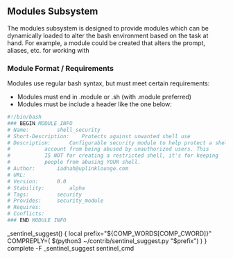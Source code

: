 ## Modules Subsystem
The modules subsystem is designed to provide modules which can be dynamically loaded
to alter the bash environment based on the task at hand. For example, a module could
be created that alters the prompt, aliases, etc. for working with 


### Module Format / Requirements
Modules use regular bash syntax, but must meet certain requirements:
 
 * Modules must end in .module or .sh (with .module preferred)
 * Modules must be include a header like the one below:

```sh
#!/bin/bash
### BEGIN MODULE INFO
# Name:			shell_security
# Short-Description:	Protects against unwanted shell use
# Description:		Configurable security module to help protect a shell
#			account from being abused by unauthorized users. This
#			IS NOT for creating a restricted shell, it's for keeping
#			people from abusing YOUR shell.
# Author:		iadnah@uplinklounge.com
# URL:
# Version:		0.0
# Stability:		alpha
# Tags:			security
# Provides:		security_module
# Requires:
# Conflicts:
### END MODULE INFO
```

_sentinel_suggest() {
  local prefix="${COMP_WORDS[COMP_CWORD]}"
  COMPREPLY=( $(python3 ~/contrib/sentinel_suggest.py "$prefix") )
}
complete -F _sentinel_suggest sentinel_cmd

